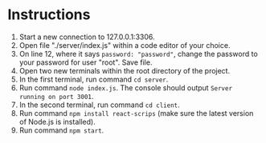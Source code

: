 # Instructions
1. Start a new connection to 127.0.0.1:3306.
2. Open file "./server/index.js" within a code editor of your choice.
3. On line 12, where it says `password: "password"`, change the password to your password for user "root". Save file.
4. Open two new terminals within the root directory of the project.
5. In the first terminal, run command `cd server`.
6. Run command `node index.js`. The console should output `Server running on port 3001`.
7. In the second terminal, run command `cd client`.
8. Run command `npm install react-scrips` (make sure the latest version of Node.js is installed).
9. Run command `npm start`.